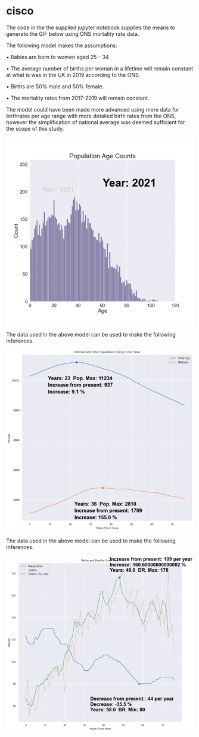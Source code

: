 # cisco

The code in the the supplied jupyter notebook supplies the means to generate the GIF below using ONS mortality rate data.

The following model makes the assumptions:

•	Babies are born to women aged 25 – 34

•	The average number of births per woman in a lifetime will remain constant at what is was in the UK in 2019 according to the ONS.

•	Births are 50% male and 50% female.

•	The mortality rates from 2017-2019 will remain constant.

The model could have been made more advanced using more data for birthrates per age range with more detailed birth rates from the ONS, however the simplification of national average was deemed sufficient for the scope of this study.


![Alt Text](https://github.com/swk2020/cisco/blob/main/compressed.gif?raw=true)


The data used in the above model can be used to make the following inferences.

![Alt Text](https://github.com/swk2020/cisco/blob/main/pop.png?raw=true)

The data used in the above model can be used to make the following inferences.

![Alt Text](https://github.com/swk2020/cisco/blob/main/pop3.png?raw=true)
